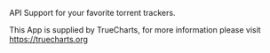 API Support for your favorite torrent trackers.

This App is supplied by TrueCharts, for more information please visit https://truecharts.org
